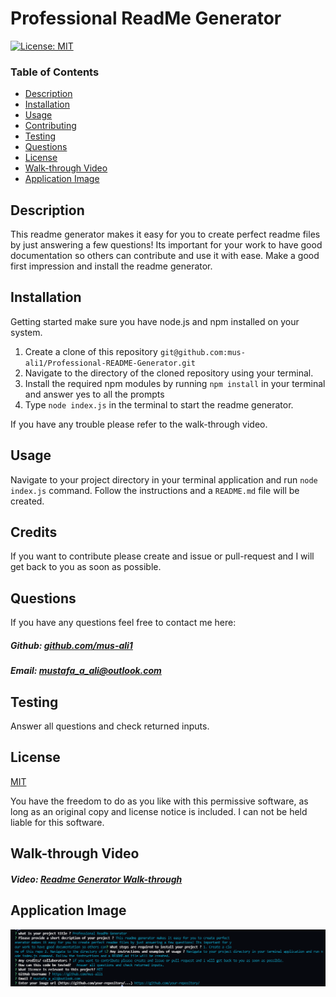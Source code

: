 # Professional ReadMe Generator

[![License: MIT](https://img.shields.io/badge/License-MIT-yellow.svg)](https://opensource.org/licenses/MIT)

### Table of Contents

- [Description](#description)
- [Installation](#installation)
- [Usage](#usage)
- [Contributing](#contributing)
- [Testing](#testing)
- [Questions](#questions)
- [License](#license)
- [Walk-through Video](#walk-through-video)
- [Application Image](#application-image)

## Description

This readme generator makes it easy for you to create perfect readme files by just answering a few questions! Its important for your work to have good documentation so others can contribute and use it with ease. Make a good first impression and install the readme generator.

## Installation

Getting started make sure you have node.js and npm installed on your system.

1. Create a clone of this repository ``git@github.com:mus-ali1/Professional-README-Generator.git``
2. Navigate to the directory of the cloned repository using your terminal.
3. Install the required npm modules by running ``npm install`` in your terminal and answer yes to all the prompts
4. Type ``node index.js``  in the terminal to start the readme generator.

If you have any trouble please refer to the walk-through video.



## Usage

Navigate to your project directory in your terminal application and run ``node index.js`` command. Follow the instructions and a ``README.md`` file will be created.



## Credits

If you want to contribute please create and issue or pull-request and I will get back to you as soon as possible.

## Questions

If you have any questions feel free to contact me here:

 ##### Github: [github.com/mus-ali1](https://github.com/mus-ali1)
 

 ##### Email: [mustafa_a_ali@outlook.com](mailto:mustafa_a_ali@outlook.com?subject=[GitHub])

## Testing

Answer all questions and check returned inputs.

## License

[MIT](https://opensource.org/licenses/MIT)

You have the freedom to do as you like with this permissive software, as long as an original copy and license notice is included. I can not be held liable for this software.

## Walk-through Video

##### Video: [Readme Generator Walk-through](https://www.youtube.com/watch?v=OHQDLAttPGo)


## Application Image

 ![Image of Application](./assets/images/ReadMeGeneratorScreenshot.png)
